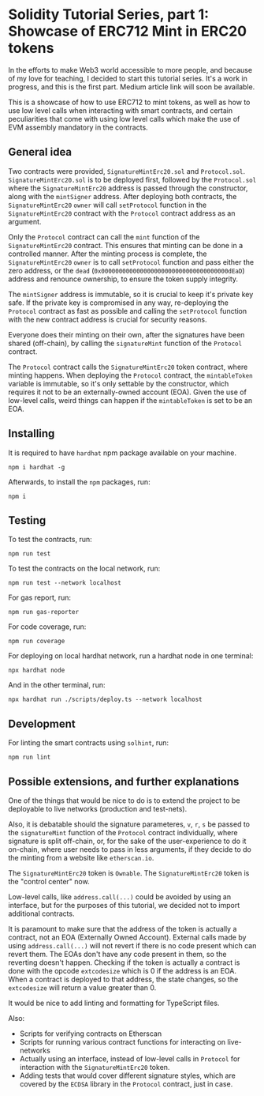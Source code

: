 # Solidity Tutorial Series, part 1: Showcase of ERC712 Mint in ERC20 tokens 

In the efforts to make Web3 world accessible to more people, and because of my love for teaching, I decided to start this tutorial series. It's a work in progress, and this is the first part. Medium article link will soon be available. 

This is a showcase of how to use ERC712 to mint tokens, as well as how to use low level calls when interacting with smart contracts, and certain peculiarities that come with using low level calls which make the use of EVM assembly mandatory in the contracts.

## General idea
Two contracts were provided, `SignatureMintErc20.sol` and `Protocol.sol`.
`SignatureMintErc20.sol` is to be deployed first, followed by the `Protocol.sol` where the `SignatureMintErc20` address is passed through the constructor, along with the `mintSigner` address.
After deploying both contracts, the `SignatureMintErc20` `owner` will call `setProtocol` function in the `SignatureMintErc20` contract with the `Protocol` contract address as an argument. 

Only the `Protocol` contract can call the `mint` function of the `SignatureMintErc20` contract.
This ensures that minting can be done in a controlled manner. After the minting process is complete, the `SignatureMintErc20` `owner` is to call `setProtocol` function and pass either the zero address, or the `dead` (`0x000000000000000000000000000000000000dEaD`) address and renounce ownership, to ensure the token supply integrity. 

The `mintSigner` address is immutable, so it is crucial to keep it's private key safe. If the private key is compromised in any way, re-deploying the `Protocol` contract as fast as possible and calling the `setProtocol` function with the new contract address is crucial for security reasons.

Everyone does their minting on their own, after the signatures have been shared (off-chain), by calling the `signatureMint` function of the `Protocol` contract.

The `Protocol` contract calls the `SignatureMintErc20` token contract, where minting happens. When deploying the `Protocol` contract, the `mintableToken` variable is immutable, so it's only settable by the constructor, which requires it not to be an externally-owned account (EOA). Given the use of low-level calls, weird things can happen if the `mintableToken` is set to be an EOA.

## Installing

It is required to have `hardhat` npm package available on your machine.

```shell
npm i hardhat -g
```

Afterwards, to install the `npm` packages, run:
```shell
npm i
```

## Testing

To test the contracts, run:
```shell
npm run test
```

To test the contracts on the local network, run:
```shell
npm run test --network localhost
```

For gas report, run:
```shell
npm run gas-reporter
```

For code coverage, run:
```shell
npm run coverage
```

For deploying on local hardhat network, run a hardhat node in one terminal:
```shell
npx hardhat node
```

And in the other terminal, run:
```shell
npx hardhat run ./scripts/deploy.ts --network localhost
```

## Development

For linting the smart contracts using `solhint`, run:

```shell
npm run lint
```

## Possible extensions, and further explanations

One of the things that would be nice to do is to extend the project to be deployable to live networks (production and test-nets).

Also, it is debatable should the signature parameteres, `v`, `r`, `s` be passed to the `signatureMint` function of the `Protocol` contract individually, where signature is split off-chain, or, for the sake of the user-experience to do it on-chain, where user needs to pass in less arguments, if they decide to do the minting from a website like `etherscan.io`.

The `SignatureMintErc20` token is `Ownable`. The `SignatureMintErc20` token is the "control center" now.

Low-level calls, like `address.call(...)` could be avoided by using an interface, but for the purposes of this tutorial, we decided not to import additional contracts.

It is paramount to make sure that the address of the token is actually a contract, not an EOA (Externally Owned Account). External calls made by using `address.call(...)` will not revert if there is no code present which can revert them. The EOAs don't have any code present in them, so the reverting doesn't happen. Checking if the token is actually a contract is done with the opcode `extcodesize` which is 0 if the address is an EOA. When a contract is deployed to that address, the state changes, so the `extcodesize` will return a value greater than 0.


It would be nice to add linting and formatting for TypeScript files.

Also:
- Scripts for verifying contracts on Etherscan
- Scripts for running various contract functions for interacting on live-networks
- Actually using an interface, instead of low-level calls in `Protocol` for interaction with the `SignatureMintErc20` token.
- Adding tests that would cover different signature styles, which are covered by the `ECDSA` library in the `Protocol` contract, just in case.